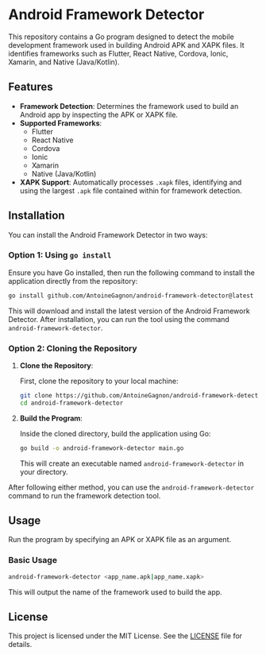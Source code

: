 # Android Framework Detector

This repository contains a Go program designed to detect the mobile development framework used in building Android APK and XAPK files. It identifies frameworks such as Flutter, React Native, Cordova, Ionic, Xamarin, and Native (Java/Kotlin).

## Features

- **Framework Detection**: Determines the framework used to build an Android app by inspecting the APK or XAPK file.
- **Supported Frameworks**: 
  - Flutter
  - React Native
  - Cordova
  - Ionic
  - Xamarin
  - Native (Java/Kotlin)
- **XAPK Support**: Automatically processes `.xapk` files, identifying and using the largest `.apk` file contained within for framework detection.

## Installation

You can install the Android Framework Detector in two ways:

### Option 1: Using `go install`

Ensure you have Go installed, then run the following command to install the application directly from the repository:

```bash
go install github.com/AntoineGagnon/android-framework-detector@latest
```

This will download and install the latest version of the Android Framework Detector. After installation, you can run the tool using the command `android-framework-detector`.

### Option 2: Cloning the Repository

1. **Clone the Repository**:

   First, clone the repository to your local machine:

   ```bash
   git clone https://github.com/AntoineGagnon/android-framework-detector.git
   cd android-framework-detector
   ```

2. **Build the Program**:

   Inside the cloned directory, build the application using Go:

   ```bash
   go build -o android-framework-detector main.go
   ```

   This will create an executable named `android-framework-detector` in your directory.

After following either method, you can use the `android-framework-detector` command to run the framework detection tool.

## Usage

Run the program by specifying an APK or XAPK file as an argument.

### Basic Usage

```bash
android-framework-detector <app_name.apk|app_name.xapk>
```

This will output the name of the framework used to build the app.

## License

This project is licensed under the MIT License. See the [LICENSE](LICENSE) file for details.
 